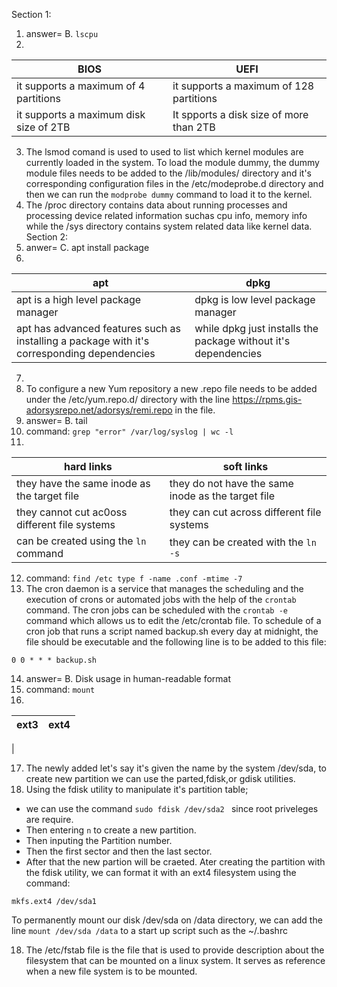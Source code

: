 Section 1:
1. answer= B. `lscpu`
2.
| BIOS | UEFI |
| -- | -- |
| it supports a maximum of 4 partitions | it supports a maximum of 128 partitions |
| it supports a maximum disk size of 2TB | It spports a disk size of more than 2TB |
3. The lsmod comand is used to used to list which kernel modules are currently loaded in the system.
To load the module dummy, the dummy module files needs to be added to the  /lib/modules/ directory 
and it's corresponding configuration files in the /etc/modeprobe.d directory and then we can run the `modprobe dummy` command to load it to the kernel.
4. The /proc directory contains data about running processes and processing device related information suchas cpu info, memory info
 while the /sys directory contains system related data like kernel data.
Section 2:
5. anwer= C. apt install package
6.
| apt | dpkg |
| -- | -- |
| apt is a high level package manager | dpkg is low level package manager |
| apt has advanced features such as installing a package with it's corresponding dependencies | while dpkg just installs the package without it's dependencies |
7. 
8. To configure a new Yum repository a new .repo file needs to be added under the /etc/yum.repo.d/ directory with the line https://rpms.gis-adorsysrepo.net/adorsys/remi.repo in the file.
9. answer= B. tail
10. command: ```grep "error" /var/log/syslog | wc -l```
11. 
| hard links | soft links |
| -- | -- |
| they have the same inode as the target file | they do not have the same inode as the target file |
| they cannot cut ac0oss different file systems | they can  cut across different file systems |
| can be created using the `ln` command | they can be created with the `ln -s` |
12. command: `find /etc type f -name .conf -mtime -7`
13. The cron daemon is a service that manages the scheduling and the execution of crons or automated jobs with the help of the `crontab` command. The cron jobs can be scheduled with the `crontab -e` command which allows us to edit the /etc/crontab file.
To schedule of a cron job that runs a script named backup.sh every day at midnight, the file should be executable and the following line is to be added to this file:
```
0 0 * * * backup.sh
```
14. answer= B. Disk usage in human-readable format
15. command: `mount`
16.
| ext3 | ext4 |
| -- | -- |
|  

17. The newly added let's say it's given the name  by the system /dev/sda, to create new partition we can use the parted,fdisk,or gdisk utilities.
18. Using the fdisk utility to manipulate it's partition table;
- we can use the command `sudo fdisk /dev/sda2 ` since root priveleges are require.
-   Then entering  `n` to create a new partition.
- Then inputing the  Partition number.
-  Then the first sector and then the last sector.
-  After that the new partion will be craeted.
 Ater creating the partition with the fdisk utility, we can format it with an ext4 filesystem using the command:
```
mkfs.ext4 /dev/sda1
```
To permanently mount our disk /dev/sda on /data directory, we can add the line `mount /dev/sda /data` to a start up script such as the ~/.bashrc

18. The /etc/fstab file is the file that is used to provide description about the filesystem that can be mounted on a linux system.
  It serves as reference when a new file system is to be mounted.
